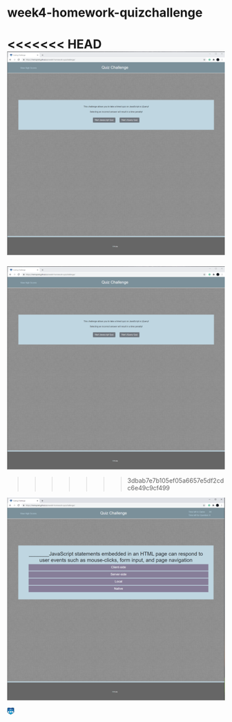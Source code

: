 # week4-homework-quizchallenge

<<<<<<< HEAD
![GitHub Logo](readmeimg\startscreen.png)
=======
![](readmeimg/startscreen.png)
>>>>>>> 3dbab7e7b105ef05a6657e5df2cdc6e49c9cf499





![](readmeimg/questions.png)









![](assets/img/fav.png)
 

